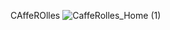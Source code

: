 CAffeROlles
![CaffeRolles_Home (1)](https://user-images.githubusercontent.com/72661860/144737659-5ad52362-09c4-4bcc-b40e-76e4f80a90a9.png)
